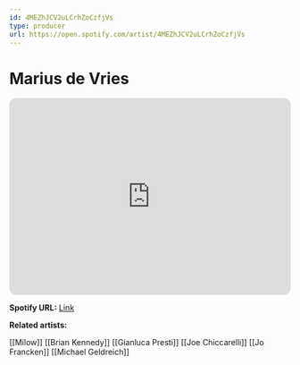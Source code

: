 ```yaml
---
id: 4MEZhJCV2uLCrhZoCzfjVs
type: producer
url: https://open.spotify.com/artist/4MEZhJCV2uLCrhZoCzfjVs
---
```

# Marius de Vries

<iframe style="border-radius:12px" src="https://open.spotify.com/embed/artist/4MEZhJCV2uLCrhZoCzfjVs" width="100%" height="352" frameBorder="0" allowfullscreen="" allow="autoplay; clipboard-write; encrypted-media; fullscreen; picture-in-picture" loading="lazy"></iframe>

**Spotify URL:** [Link](https://open.spotify.com/artist/4MEZhJCV2uLCrhZoCzfjVs)

**Related artists:**

[[Milow]]
[[Brian Kennedy]]
[[Gianluca Presti]]
[[Joe Chiccarelli]]
[[Jo Francken]]
[[Michael Geldreich]]
